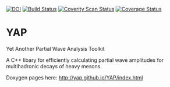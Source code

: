 [![DOI](https://zenodo.org/badge/40311601.svg)](https://zenodo.org/badge/latestdoi/40311601)
[![Build Status](https://travis-ci.org/yap/YAP.svg?branch=master)](https://travis-ci.org/yap/YAP)
[![Coverity Scan Status](https://scan.coverity.com/projects/10176/badge.svg)](https://scan.coverity.com/projects/yap-yap)
[![Coverage Status](https://coveralls.io/repos/github/yap/YAP/badge.svg?branch=master)](https://coveralls.io/github/yap/YAP?branch=master)

# YAP
Yet Another Partial Wave Analysis Toolkit

A C++ libary for efficiently calculating partial wave amplitudes for multihadronic decays of heavy mesons.

Doxygen pages here: http://yap.github.io/YAP/index.html
